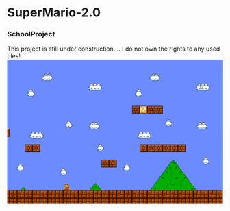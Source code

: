 # SuperMario-2.0
### SchoolProject
This project is still under construction....
I do not own the rights to any used tiles! 
![Snapshot while ingame](supermariosh.png)
